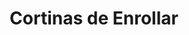 ---
title: "Cortinas de Enrollar"
url: /ciudad-autonoma-de-buenos-aires/cortinas-de-enrollar/
shop: Gardinen
---